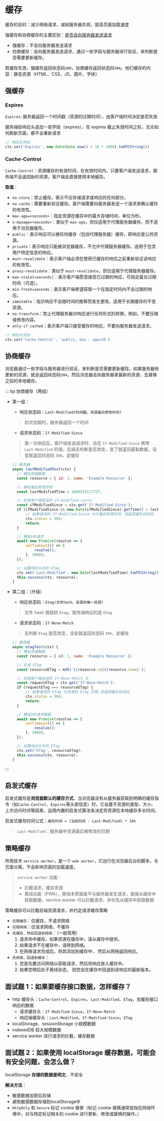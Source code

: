 # 缓存

缓存的目的：减少网络请求，减轻服务器负担，提高页面加载速度

强缓存和协商缓存的主要区别：<u>是否会向服务器发送请求</u>

- 强缓存：不会向服务器发送请求
- 协商缓存：会向服务器发送请求，通过一些字段与服务器进行验证，来判断是否需要更新缓存。

若缓存生效，强缓存返回状态码`200`，协商缓存返回状态码`304`。他们缓存的内容：静态资源（HTML、CSS、JS、图片、字体）

## 强缓存

### Expires

`Expires`: 服务器返回一个时间戳（资源的过期时间），由客户端时间决定是否失效

服务端给响应头追加一些字段（expires），在 expires 截止失效时间之前，无论如何刷新页面，都不会重新请求

```js
// 响应头添加
ctx.set('Expires', new Date(Date.now() + 10 * 1000).toUTCString())
```

### Cache-Control

`Cache-Control`：资源缓存的有效时间，在有效时间内，只要客户端发送请求，服务端不会返回新的资源，客户端会直接使用本地缓存。

**取值**：
- `no-store`：禁止缓存。表示不应存储请求或响应的任何部分。
- `no-cache`：需要重新验证缓存。客户端需要向服务器发送一个请求来确认缓存的有效性。
- `max-age=<seconds>`：指定资源在缓存中的最大存储时间，单位为秒。
- `s-maxage=<seconds>`：类似于 `max-age`，但仅适用于代理服务器缓存，而不适用于浏览器缓存。
- `public`：表示响应可以被任何缓存（包括代理服务器）缓存，即响应是公共资源。
- `private`：表示响应只能被浏览器缓存，不允许代理服务器缓存。适用于包含用户特定信息的响应。
- `must-revalidate`：表示客户端必须在使用已缓存的响应之前重新验证该响应的有效性。
- `proxy-revalidate`：类似于 `must-revalidate`，但仅适用于代理服务器缓存。
- `max-stale[=seconds]`：表示客户端愿意接受已过期的响应，可指定最长过期时间（可选）。
- `min-fresh=seconds`：表示客户端希望获取一个在指定时间内不会过期的响应。
- `immutable`：指示响应不会随时间的推移而发生更改，适用于长期缓存的不变资源。
- `no-transform`：禁止代理服务器对响应进行任何形式的转换，例如，不要压缩或修改内容。
- `only-if-cached`：表示客户端只接受缓存的响应，不要向服务器发送请求。

```js
// 响应头添加
ctx.set('Cache-Control', 'public, max - age=10')
```

## 协商缓存

浏览器通过一些字段与服务器进行验证，来判断是否需要更新缓存。如果服务器有更新的资源，就会返回状态码`304`，然后浏览器会向服务器拿最新的资源，去替换之前的本地缓存。

::: tip 协商缓存（两组）

- 第一组：

  - 响应状态码：`Last-Modified(时间戳，资源最后修改时间)`

  > 初次加载时，服务器返回一个时间

  - 请求状态码：`If-Modified-Since`

  > 第一次响应后，客户端发送请求时，会在 `If-Modified-Since` 携带 `Last-Modified` 的值，后端去判断是否改变，变了就返回最新数据，没变就返回状态码 `304`，走缓存

  ```js
  // 服务器
  async lastModifiedTest(ctx) {
    // 模拟资源数据
    const resource = { id: 1, name: 'Example Resource' };

    // 模拟最后修改时间
    const lastModifiedTime = 1689253117727;

    // 检查客户端发送的 if-modified-since
    const ifModifiedSince = ctx.get('If-Modified-Since');
    if (ifModifiedSince && new Date(ifModifiedSince).getTime() > lastModifiedTime) {
        // 如果请求的 If-Modified-Since 大于最后修改时间，则返回缓存状态码
        ctx.status = 304;
        return;
    }

    // 模拟3秒请求
    await new Promise(resolve => {
        setTimeout(() => {
            resolve();
        }, 3000);
    });

    // 设置响应头中的 ETag
    ctx.set('Last-Modified', new Date(lastModifiedTime).toUTCString());
    this.success(ctx, resource);
  }
  ```

- 第二组：（升级）

  - 响应状态码：`Etag(文件hash，资源的唯一资源)`

  > 文件 hash 值赋给 `Etag`，服务端响应的是 `Etag`

  - 请求状态码：`If-None-Match`

  > 去判断 `Etag` 是否改变，没变就返回状态码 `304`，走缓存

  ```js
  // 服务器
  async etagTest(ctx) {
    // 模拟资源数据
    const resource = { id: 1, name: 'Example Resource' };

    // 生成 ETag
    const resourceETag = md5(`${resource.id}${resource.name}`);

    // 检查客户端发送的 If-None-Match 头
    const requestETag = ctx.get('If-None-Match');
    if (requestETag === resourceETag) {
        // 如果请求的 ETag 与资源的 ETag 匹配,则返回缓存状态码
        ctx.status = 304;
        return;
    }

    // 模拟3秒请求数据
    await new Promise(resolve => {
        setTimeout(() => {
            resolve();
        }, 3000);
    });

    // 设置响应头中的 ETag
    ctx.set('ETag', resourceETag);
    this.success(ctx, resource);
  }
  ```

:::

## 启发式缓存

启发式缓存是**浏览器默认的缓存方式**，当浏览器没有从服务器获取到明确的缓存指令（如`Cache-Control`、`Expires`等头部信息）时，它会基于资源的类型、大小、上次访问时间等因素，运用内置的启发式算法来决定将资源在本地缓存多长时间。

启发式缓存时间公式：`缓存时间 = (当前时间 - Last-Modified) * 10%`

> `Last-Modified`：服务器中资源最后被修改的日期

## 策略缓存

所用技术 `service worker`，是一个 `web worker`，它运行在浏览器后台的脚本，与页面分离，不会影响页面的加载速度。

> `service worker` 功能：
> 
> - 拦截请求，缓存资源
> - 离线功能（PWA），离线本质就是不与服务器发生请求，直接从缓存中获取数据，service worker 可以拦截请求，并优先从缓存中获取数据

策略缓存可以拦截前端资源请求，并约定请求缓存策略

- `仅限缓存`：仅缓存，不请求网络
- `仅限网络`：仅请求网络，不缓存
- `先缓存，然后回退到网络`：（一般常用）
  1. 请求命中缓存。如果资源在缓存中，请从缓存中提供。
  2. 如果请求不在缓存中，请转到网络。
  3. 在网络请求完成后，将其添加到缓存中， 然后从网络返回响应。
- `先网络，回退到缓存`：
  1. 您首先要访问网络以获取请求，然后将响应放入缓存中。
  2. 如果您稍后处于离线状态， 则您会在缓存中回退到该响应的最新版本。

## 面试题 1：如果要缓存接口数据，怎样缓存？

- http 缓存头：`Cache-Control`、`Expires`、`Last-Modified`、`ETag`，去缓存接口响应的数据
  - 请求缓存头：`If-Modified-Since`，`If-None-Match`
  - 响应端缓存头：`Last-Modified`，`If-Modified-Since`，`ETag`
- localStorage、sessionStorage 小规模数据
- indexedDB 较大规模数据
- service worker 进行请求的拦截，缓存数据

## 面试题 2：如果使用 localStorage 缓存数据，可能会有安全问题，会怎么做？

localStorage **存储的数据是明文**，不安全

**解决方法**：

- 敏感数据加密后存储
- 避免敏感数据存储到localStorage中
- `HttpOnly` 和 `Secure` 标记 cookie 替换（标记 cookie 替换通常是指在网络环境中，对与特定标记相关的 cookie 进行更新、修改或替换的操作。）